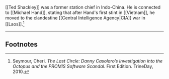 [[Ted Shackley]] was a former station chief in Indo-China. He is connected to [[Michael Hand]], stating that after Hand's first stint in [[Vietnam]], he moved to the clandestine [[Central Intelligence Agency|CIA]] war in [[Laos]].[^1]

---
## Footnotes

[^1]: Seymour, Cheri. *The Last Circle: Danny Casolaro’s Investigation into the Octopus and the PROMIS Software Scandal*. First Edition. TrineDay, 2010.